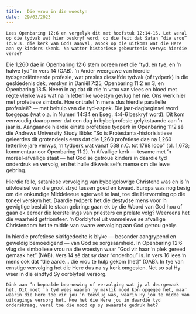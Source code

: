 ```yaml
---
title:  Die vrou in die woestyn
date:  29/03/2023
---
```


`Lees Openbaring 12:6 en vergelyk dit met hoofstuk 12:14-16. Let veral op die tydvak wat hier beskryf word, op die feit dat Satan “die vrou” (d.w.s. die kerk van God) aanval, asook op die uitkoms wat die Here aan sy kinders skenk. Na watter historiese gebeurtenis verwys hierdie verse?`

Die 1,260 dae in Openbaring 12:6 stem ooreen met die “tyd, en tye, en ’n halwe tyd” in vers 14 (OAB). ’n Ander weergawe van hierdie tydsgeoriënteerde profesie, wat presies dieselfde tydvak (of tydperk) in die geskiedenis dek, verskyn in Daniël 7:25, Openbaring 11:2 en 3, en Openbaring 13:5. Neem in ag dat dit nie ’n vrou van vlees en bloed met regte vlerke was wat na ’n letterlike woestyn gevlug het nie. Ons werk hier met profetiese simbole. Hoe ontrafel ’n mens dus hierdie parallelle profesieë? — met behulp van die tyd-aspek. Die jaar-dagbeginsel word toegepas (wat o.a. in Numeri 14:34 en Eseg. 4:4-6 beskryf word). Dit kom eenvoudig daarop neer dat een dag in bybelprofesie gelykstaande aan ’n jaar is. Aangaande hierdie einste profetiese tydperk in Openbaring 11:2 sê die Andrews University Study Bible: “So is Protestants-historisistiese geleerdes dit grotendeels eens dat die 1,260 profetiese dae na 1,260 letterlike jare verwys, ’n tydperk wat vanaf 538 n.C. tot 1798 loop” (bl. 1,673; kommentaar oor Openbaring 11:2). ’n Afvallige kerk — tesame met ’n moreel-afvallige staat — het God se getroue kinders in daardie tyd onderdruk en vervolg, en het hulle dikwels  selfs mense om die lewe gebring.

Hierdie felle, sataniese vervolging van bybelgelowige Christene was en is ’n uitvloeisel van die groot stryd tussen goed en kwaad. Europa was nog besig om die onkundige Middeleeue agterweë te laat, toe die Hervorming op die toneel verskyn het. Daardie tydperk het die destydse mens voor ’n gewigtige besluit te staan gebring: gaan ek by die Woord van God hou of gaan ek eerder die leerstellings van priesters en prelate volg? Weereens het die waarheid getriomfeer. ’n Oorblyfsel uit vanmelewe se afvallige Christendom het te midde van sware vervolging aan God getrou gebly.

In hierdie profetiese skrifgedeelte is blyke — besonder aangrypend en geweldig bemoedigend — van God se sorgsaamheid. In Openbaring 12:6 vlug die simboliese vrou na die woestyn waar “God vir haar ’n plek gereed gemaak het” (NAB). Vers 14 sê dat sy daar “onderhou” is. In vers 16 lees ’n mens ook dat “die aarde… die vrou te hulp gekom [het]” (OAB). In tye van ernstige vervolging het die Here dus na sy kerk omgesien. Net so sal Hy weer in die eindtyd Sy oorblyfsel versorg.

`Dink aan ’n bepaalde beproewing of vervolging wat jy al deurgemaak het. Dit moet ’n tyd wees waarin jy maklik moed kon opgegee het, maar waarin die Here toe vir jou ’n toevlug was, waarin Hy jou te midde van uitdagings versorg het. Hoe het die Here jou in daardie tyd onderskraag, veral toe die nood op sy swaarste gedruk het?`